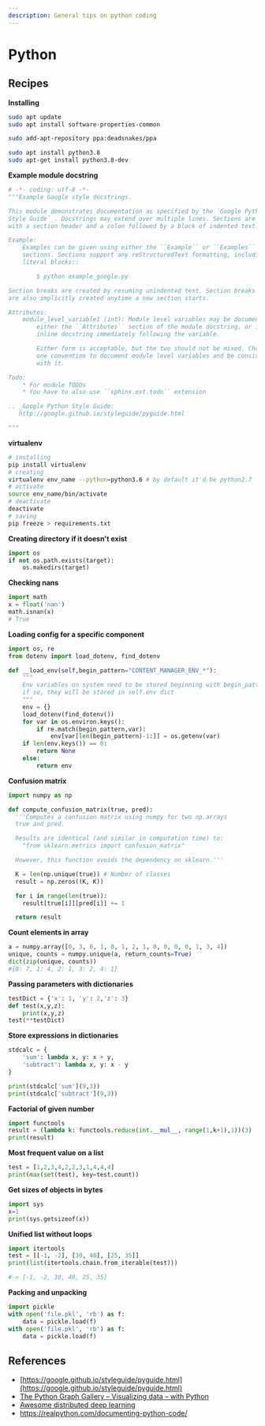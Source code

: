 ```yaml
---
description: General tips on python coding
---
```


# Python

## Recipes

**Installing**

```bash
sudo apt update
sudo apt install software-properties-common

sudo add-apt-repository ppa:deadsnakes/ppa

sudo apt install python3.8
sudo apt-get install python3.8-dev
```

**Example module docstring**

```python
# -*- coding: utf-8 -*-
"""Example Google style docstrings.

This module demonstrates documentation as specified by the `Google Python
Style Guide`_. Docstrings may extend over multiple lines. Sections are created
with a section header and a colon followed by a block of indented text.

Example:
    Examples can be given using either the ``Example`` or ``Examples``
    sections. Sections support any reStructuredText formatting, including
    literal blocks::

        $ python example_google.py

Section breaks are created by resuming unindented text. Section breaks
are also implicitly created anytime a new section starts.

Attributes:
    module_level_variable1 (int): Module level variables may be documented in
        either the ``Attributes`` section of the module docstring, or in an
        inline docstring immediately following the variable.

        Either form is acceptable, but the two should not be mixed. Choose
        one convention to document module level variables and be consistent
        with it.

Todo:
    * For module TODOs
    * You have to also use ``sphinx.ext.todo`` extension

.. _Google Python Style Guide:
   http://google.github.io/styleguide/pyguide.html

"""
```



**virtualenv**

```bash
# installing
pip install virtualenv
# creating
virtualenv env_name --python=python3.6 # by default it'd be python2.7
# activate
source env_name/bin/activate
# deactivate
deactivate
# saving
pip freeze > requirements.txt
```

**Creating directory if it doesn't exist**

```python
import os
if not os.path.exists(target):
    os.makedirs(target)
```

**Checking nans**

```python
import math
x = float('nan')
math.isnan(x)
# True
```

**Loading config for a specific component**

```python
import os, re
from dotenv import load_dotenv, find_dotenv

def __load_env(self,begin_pattern="CONTENT_MANAGER_ENV_*"):
    """
    Env variables on system need to be stored beginning with begin_pattern
    if so, they will be stored in self.env dict
    """
    env = {}
    load_dotenv(find_dotenv())
    for var in os.environ.keys():
        if re.match(begin_pattern,var):
            env[var[len(begin_pattern)-1:]] = os.getenv(var)
    if len(env.keys()) == 0:
        return None
    else:
        return env
```

**Confusion matrix**

```python
import numpy as np

def compute_confusion_matrix(true, pred):
  '''Computes a confusion matrix using numpy for two np.arrays
  true and pred.

  Results are identical (and similar in computation time) to: 
    "from sklearn.metrics import confusion_matrix"

  However, this function avoids the dependency on sklearn.'''

  K = len(np.unique(true)) # Number of classes 
  result = np.zeros((K, K))

  for i in range(len(true)):
    result[true[i]][pred[i]] += 1

  return result
```

**Count elements in array**

```python
a = numpy.array([0, 3, 0, 1, 0, 1, 2, 1, 0, 0, 0, 0, 1, 3, 4])
unique, counts = numpy.unique(a, return_counts=True)
dict(zip(unique, counts))
#{0: 7, 1: 4, 2: 1, 3: 2, 4: 1}
```

**Passing parameters with dictionaries**

```python
testDict = {'x': 1, 'y': 2,'z': 3}
def test(x,y,z):
    print(x,y,z)
test(**testDict)    
```

**Store expressions in dictionaries**
```python
stdcalc = {
	'sum': lambda x, y: x + y,
	'subtract': lambda x, y: x - y
}

print(stdcalc['sum'](9,3))
print(stdcalc['subtract'](9,3))
```

**Factorial of given number**
```python
import functools
result = (lambda k: functools.reduce(int.__mul__, range(1,k+1),1))(3)
print(result)
```

**Most frequent value on a list**
```python
test = [1,2,3,4,2,2,3,1,4,4,4]
print(max(set(test), key=test.count))
```

**Get sizes of objects in bytes**
```python
import sys
x=1
print(sys.getsizeof(x))
```

**Unified list without loops**

```python
import itertools
test = [[-1, -2], [30, 40], [25, 35]]
print(list(itertools.chain.from_iterable(test)))

#-> [-1, -2, 30, 40, 25, 35]
```

**Packing and unpacking**

```python
import pickle
with open('file.pkl', 'rb') as f:
    data = pickle.load(f)
with open('file.pkl', 'rb') as f:
    data = pickle.load(f)
```

## References

* [https://google.github.io/styleguide/pyguide.html](https://google.github.io/styleguide/pyguide.html)
* [The Python Graph Gallery – Visualizing data – with Python](https://python-graph-gallery.com)
* [Awesome distributed deep learning](https://github.com/bharathgs/Awesome-Distributed-Deep-Learning)
* https://realpython.com/documenting-python-code/

